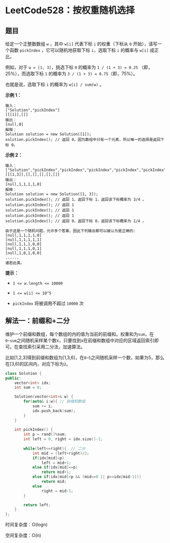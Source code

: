 # LeetCode528：按权重随机选择

## 题目

给定一个正整数数组 `w` ，其中 `w[i]` 代表下标 `i` 的权重（下标从 `0` 开始），请写一个函数 `pickIndex` ，它可以随机地获取下标 `i`，选取下标 `i` 的概率与 `w[i]` 成正比。



例如，对于 `w = [1, 3]`，挑选下标 `0` 的概率为 `1 / (1 + 3) = 0.25` （即，25%），而选取下标 `1` 的概率为 `3 / (1 + 3) = 0.75`（即，75%）。

也就是说，选取下标 `i` 的概率为 `w[i] / sum(w)` 。

 

**示例 1：**

```
输入：
["Solution","pickIndex"]
[[[1]],[]]
输出：
[null,0]
解释：
Solution solution = new Solution([1]);
solution.pickIndex(); // 返回 0，因为数组中只有一个元素，所以唯一的选择是返回下标 0。
```

**示例 2：**

```
输入：
["Solution","pickIndex","pickIndex","pickIndex","pickIndex","pickIndex"]
[[[1,3]],[],[],[],[],[]]
输出：
[null,1,1,1,1,0]
解释：
Solution solution = new Solution([1, 3]);
solution.pickIndex(); // 返回 1，返回下标 1，返回该下标概率为 3/4 。
solution.pickIndex(); // 返回 1
solution.pickIndex(); // 返回 1
solution.pickIndex(); // 返回 1
solution.pickIndex(); // 返回 0，返回下标 0，返回该下标概率为 1/4 。

由于这是一个随机问题，允许多个答案，因此下列输出都可以被认为是正确的:
[null,1,1,1,1,0]
[null,1,1,1,1,1]
[null,1,1,1,0,0]
[null,1,1,1,0,1]
[null,1,0,1,0,0]
......
诸若此类。
```

 

**提示：**

- `1 <= w.length <= 10000`

- `1 <= w[i] <= 10^5`

- `pickIndex` 将被调用不超过 `10000` 次

  

## 解法一：前缀和+二分

维护一个前缀和数组，每个数组的内的值为当前的前缀和。权重和为`sum`，在`0~sum`之间随机采样某个数x，只要找到x在前缀和数组中对应的区域返回索引即可。在查找索引采用二分法，加速算法。

比如[1,2,3]得到前缀和数组为[1,3,6]，在`0~5`之间随机采样一个数，如果为5，那么在[3,6)的区间内，对应下标为`2`。

```c++
class Solution {
public:
    vector<int> idx;
    int sum = 0;

    Solution(vector<int>& w) {
        for(auto& i:w){ // 前缀和数组
            sum += i;
            idx.push_back(sum);
        }
    }
    
    int pickIndex() {
        int p = rand()%sum;
        int left = 0, right = idx.size()-1;
        
        while(left<=right){  // 二分
            int mid = (left+right)/2;
            if(idx[mid]<p)
                left = mid+1;
            else if(idx[mid]==p)
                return mid+1;
            else if(idx[mid]<p && (mid==0 || p>=idx[mid-1]))
                return mid;
            else
                right = mid-1; 
        }

        return left;
    }
};
```

时间复杂度：O(logn)

空间复杂度：O(n)